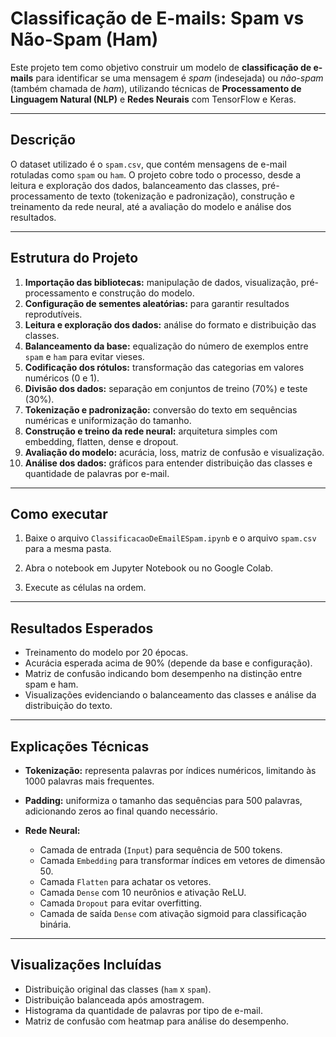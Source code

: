 # Classificação de E-mails: Spam vs Não-Spam (Ham)

Este projeto tem como objetivo construir um modelo de **classificação de e-mails** para identificar se uma mensagem é *spam* (indesejada) ou *não-spam* (também chamada de *ham*), utilizando técnicas de **Processamento de Linguagem Natural (NLP)** e **Redes Neurais** com TensorFlow e Keras.

---

## Descrição

O dataset utilizado é o `spam.csv`, que contém mensagens de e-mail rotuladas como `spam` ou `ham`. O projeto cobre todo o processo, desde a leitura e exploração dos dados, balanceamento das classes, pré-processamento de texto (tokenização e padronização), construção e treinamento da rede neural, até a avaliação do modelo e análise dos resultados.

---

## Estrutura do Projeto

1. **Importação das bibliotecas:** manipulação de dados, visualização, pré-processamento e construção do modelo.
2. **Configuração de sementes aleatórias:** para garantir resultados reprodutíveis.
3. **Leitura e exploração dos dados:** análise do formato e distribuição das classes.
4. **Balanceamento da base:** equalização do número de exemplos entre `spam` e `ham` para evitar vieses.
5. **Codificação dos rótulos:** transformação das categorias em valores numéricos (0 e 1).
6. **Divisão dos dados:** separação em conjuntos de treino (70%) e teste (30%).
7. **Tokenização e padronização:** conversão do texto em sequências numéricas e uniformização do tamanho.
8. **Construção e treino da rede neural:** arquitetura simples com embedding, flatten, dense e dropout.
9. **Avaliação do modelo:** acurácia, loss, matriz de confusão e visualização.
10. **Análise dos dados:** gráficos para entender distribuição das classes e quantidade de palavras por e-mail.

---

## Como executar

1. Baixe o arquivo `ClassificacaoDeEmailESpam.ipynb` e o arquivo `spam.csv` para a mesma pasta.

2. Abra o notebook em Jupyter Notebook ou no Google Colab.

3. Execute as células na ordem.

---

## Resultados Esperados

* Treinamento do modelo por 20 épocas.
* Acurácia esperada acima de 90% (depende da base e configuração).
* Matriz de confusão indicando bom desempenho na distinção entre spam e ham.
* Visualizações evidenciando o balanceamento das classes e análise da distribuição do texto.

---

## Explicações Técnicas

* **Tokenização:** representa palavras por índices numéricos, limitando às 1000 palavras mais frequentes.
* **Padding:** uniformiza o tamanho das sequências para 500 palavras, adicionando zeros ao final quando necessário.
* **Rede Neural:**

  * Camada de entrada (`Input`) para sequência de 500 tokens.
  * Camada `Embedding` para transformar índices em vetores de dimensão 50.
  * Camada `Flatten` para achatar os vetores.
  * Camada `Dense` com 10 neurônios e ativação ReLU.
  * Camada `Dropout` para evitar overfitting.
  * Camada de saída `Dense` com ativação sigmoid para classificação binária.

---

## Visualizações Incluídas

* Distribuição original das classes (`ham` x `spam`).
* Distribuição balanceada após amostragem.
* Histograma da quantidade de palavras por tipo de e-mail.
* Matriz de confusão com heatmap para análise do desempenho.

